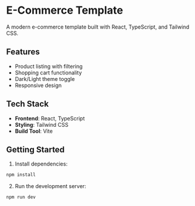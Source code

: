 # E-Commerce Template

A modern e-commerce template built with React, TypeScript, and Tailwind CSS.

## Features
- Product listing with filtering
- Shopping cart functionality
- Dark/Light theme toggle
- Responsive design

## Tech Stack
- **Frontend**: React, TypeScript
- **Styling**: Tailwind CSS
- **Build Tool**: Vite

## Getting Started

1. Install dependencies:
```bash
npm install
```

2. Run the development server:
```bash
npm run dev
```
